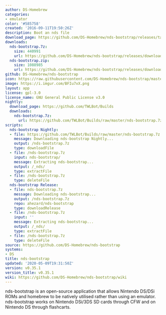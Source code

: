 ```yaml
---
author: DS-Homebrew
categories:
- emulator
color: '#585758'
created: '2016-09-11T19:50:26Z'
description: Boot an nds file
download_page: https://github.com/DS-Homebrew/nds-bootstrap/releases/tag/v0.35.1
downloads:
  nds-bootstrap.7z:
    size: 440991
    url: https://github.com/DS-Homebrew/nds-bootstrap/releases/download/v0.35.1/nds-bootstrap.7z
  nds-bootstrap.zip:
    size: 1088985
    url: https://github.com/DS-Homebrew/nds-bootstrap/releases/download/v0.35.1/nds-bootstrap.zip
github: DS-Homebrew/nds-bootstrap
icon: https://raw.githubusercontent.com/DS-Homebrew/nds-bootstrap/master/retail/assets/icon.bmp
image: https://i.imgur.com/BFIu7xX.png
layout: app
license: gpl-3.0
license_name: GNU General Public License v3.0
nightly:
  download_page: https://github.com/TWLBot/Builds
  downloads:
    nds-bootstrap.7z:
      url: https://github.com/TWLBot/Builds/raw/master/nds-bootstrap.7z
scripts:
  nds-bootstrap Nightly:
  - file: https://github.com/TWLBot/Builds/raw/master/nds-bootstrap.7z
    message: Downloading nds-bootstrap Nightly...
    output: /nds-bootstrap.7z
    type: downloadFile
  - file: /nds-bootstrap.7z
    input: nds-bootstrap/
    message: Extracting nds-bootstrap...
    output: /_nds/
    type: extractFile
  - file: /nds-bootstrap.7z
    type: deleteFile
  nds-bootstrap Release:
  - file: nds-bootstrap.7z
    message: Downloading nds-bootstrap...
    output: /nds-bootstrap.7z
    repo: ahezard/nds-bootstrap
    type: downloadRelease
  - file: /nds-bootstrap.7z
    input: ''
    message: Extracting nds-bootstrap...
    output: /_nds/
    type: extractFile
  - file: /nds-bootstrap.7z
    type: deleteFile
source: https://github.com/DS-Homebrew/nds-bootstrap
systems:
- DS
title: nds-bootstrap
updated: '2020-05-09T19:31:50Z'
version: v0.35.1
version_title: v0.35.1
wiki: https://github.com/DS-Homebrew/nds-bootstrap/wiki
---
```

nds-bootstrap is an open-source application that allows Nintendo DS/DSi ROMs and homebrew to be natively utilised rather than using an emulator. nds-bootstrap works on Nintendo DSi/3DS SD cards through CFW and on Nintendo DS through flashcarts.